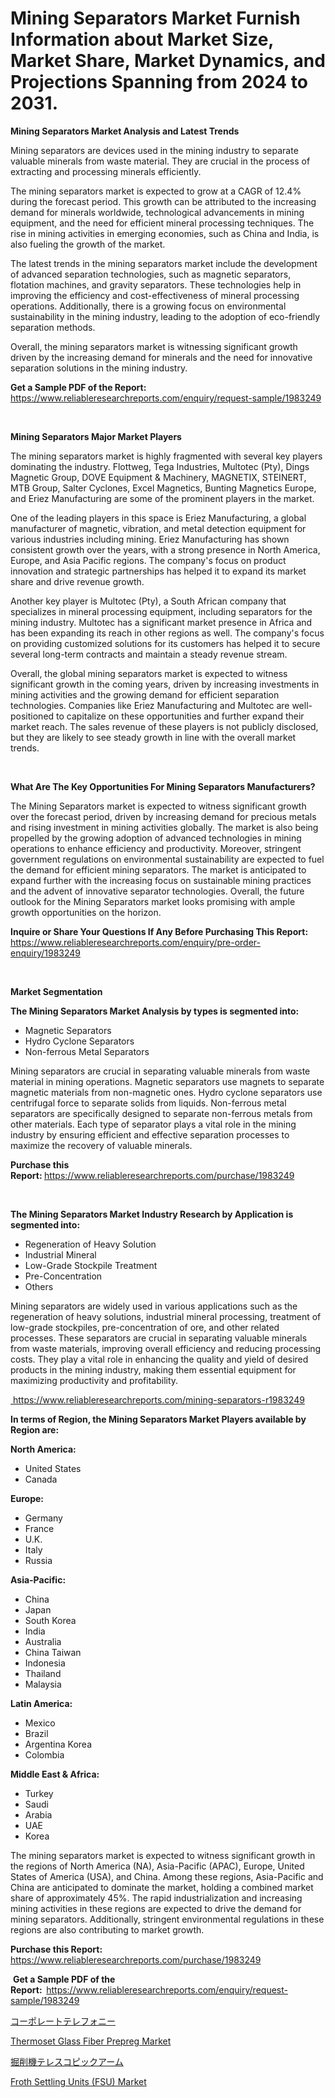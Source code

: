 <p><h1>Mining Separators Market Furnish Information about Market Size, Market Share, Market Dynamics, and Projections Spanning from 2024 to 2031.</h1></p><p><strong>Mining Separators Market Analysis and Latest Trends</strong></p>
<p><p>Mining separators are devices used in the mining industry to separate valuable minerals from waste material. They are crucial in the process of extracting and processing minerals efficiently.</p><p>The mining separators market is expected to grow at a CAGR of 12.4% during the forecast period. This growth can be attributed to the increasing demand for minerals worldwide, technological advancements in mining equipment, and the need for efficient mineral processing techniques. The rise in mining activities in emerging economies, such as China and India, is also fueling the growth of the market.</p><p>The latest trends in the mining separators market include the development of advanced separation technologies, such as magnetic separators, flotation machines, and gravity separators. These technologies help in improving the efficiency and cost-effectiveness of mineral processing operations. Additionally, there is a growing focus on environmental sustainability in the mining industry, leading to the adoption of eco-friendly separation methods.</p><p>Overall, the mining separators market is witnessing significant growth driven by the increasing demand for minerals and the need for innovative separation solutions in the mining industry.</p></p>
<p><strong>Get a Sample PDF of the Report:&nbsp;</strong> <a href="https://www.reliableresearchreports.com/enquiry/request-sample/1983249">https://www.reliableresearchreports.com/enquiry/request-sample/1983249</a></p>
<p>&nbsp;</p>
<p><strong>Mining Separators Major Market Players</strong></p>
<p><p>The mining separators market is highly fragmented with several key players dominating the industry. Flottweg, Tega Industries, Multotec (Pty), Dings Magnetic Group, DOVE Equipment & Machinery, MAGNETIX, STEINERT, MTB Group, Salter Cyclones, Excel Magnetics, Bunting Magnetics Europe, and Eriez Manufacturing are some of the prominent players in the market.</p><p>One of the leading players in this space is Eriez Manufacturing, a global manufacturer of magnetic, vibration, and metal detection equipment for various industries including mining. Eriez Manufacturing has shown consistent growth over the years, with a strong presence in North America, Europe, and Asia Pacific regions. The company's focus on product innovation and strategic partnerships has helped it to expand its market share and drive revenue growth.</p><p>Another key player is Multotec (Pty), a South African company that specializes in mineral processing equipment, including separators for the mining industry. Multotec has a significant market presence in Africa and has been expanding its reach in other regions as well. The company's focus on providing customized solutions for its customers has helped it to secure several long-term contracts and maintain a steady revenue stream.</p><p>Overall, the global mining separators market is expected to witness significant growth in the coming years, driven by increasing investments in mining activities and the growing demand for efficient separation technologies. Companies like Eriez Manufacturing and Multotec are well-positioned to capitalize on these opportunities and further expand their market reach. The sales revenue of these players is not publicly disclosed, but they are likely to see steady growth in line with the overall market trends.</p></p>
<p>&nbsp;</p>
<p><strong>What Are The Key Opportunities For Mining Separators Manufacturers?</strong></p>
<p><p>The Mining Separators market is expected to witness significant growth over the forecast period, driven by increasing demand for precious metals and rising investment in mining activities globally. The market is also being propelled by the growing adoption of advanced technologies in mining operations to enhance efficiency and productivity. Moreover, stringent government regulations on environmental sustainability are expected to fuel the demand for efficient mining separators. The market is anticipated to expand further with the increasing focus on sustainable mining practices and the advent of innovative separator technologies. Overall, the future outlook for the Mining Separators market looks promising with ample growth opportunities on the horizon.</p></p>
<p><strong>Inquire or Share Your Questions If Any Before Purchasing This Report:</strong> <a href="https://www.reliableresearchreports.com/enquiry/pre-order-enquiry/1983249">https://www.reliableresearchreports.com/enquiry/pre-order-enquiry/1983249</a></p>
<p>&nbsp;</p>
<p><strong>Market Segmentation</strong></p>
<p><strong>The Mining Separators Market Analysis by types is segmented into:</strong></p>
<p><ul><li>Magnetic Separators</li><li>Hydro Cyclone Separators</li><li>Non-ferrous Metal Separators</li></ul></p>
<p><p>Mining separators are crucial in separating valuable minerals from waste material in mining operations. Magnetic separators use magnets to separate magnetic materials from non-magnetic ones. Hydro cyclone separators use centrifugal force to separate solids from liquids. Non-ferrous metal separators are specifically designed to separate non-ferrous metals from other materials. Each type of separator plays a vital role in the mining industry by ensuring efficient and effective separation processes to maximize the recovery of valuable minerals.</p></p>
<p><strong>Purchase this Report:&nbsp;</strong><a href="https://www.reliableresearchreports.com/purchase/1983249">https://www.reliableresearchreports.com/purchase/1983249</a></p>
<p>&nbsp;</p>
<p><strong>The Mining Separators Market Industry Research by Application is segmented into:</strong></p>
<p><ul><li>Regeneration of Heavy Solution</li><li>Industrial Mineral</li><li>Low-Grade Stockpile Treatment</li><li>Pre-Concentration</li><li>Others</li></ul></p>
<p><p>Mining separators are widely used in various applications such as the regeneration of heavy solutions, industrial mineral processing, treatment of low-grade stockpiles, pre-concentration of ore, and other related processes. These separators are crucial in separating valuable minerals from waste materials, improving overall efficiency and reducing processing costs. They play a vital role in enhancing the quality and yield of desired products in the mining industry, making them essential equipment for maximizing productivity and profitability.</p></p>
<p><a href="https://www.reliableresearchreports.com/mining-separators-r1983249">&nbsp;https://www.reliableresearchreports.com/mining-separators-r1983249</a></p>
<p><strong>In terms of Region, the Mining Separators Market Players available by Region are:</strong></p>
<p>
    <p> <strong> North America: </strong>
        <ul>
            <li>United States</li>
            <li>Canada</li>
        </ul>
        </p> 
    <p> <strong> Europe: </strong>
        <ul>
            <li>Germany</li>
            <li>France</li>
            <li>U.K.</li>
            <li>Italy</li>
            <li>Russia</li>
        </ul>
        </p> 
    <p> <strong> Asia-Pacific: </strong>
        <ul>
            <li>China</li>
            <li>Japan</li>
            <li>South Korea</li>
            <li>India</li>
            <li>Australia</li>
            <li>China Taiwan</li>
            <li>Indonesia</li>
            <li>Thailand</li>
            <li>Malaysia</li>
        </ul>
        </p> 
    <p> <strong> Latin America: </strong>
        <ul>
            <li>Mexico</li>
            <li>Brazil</li>
            <li>Argentina Korea</li>
            <li>Colombia</li>
        </ul>
        </p> 
    <p> <strong> Middle East & Africa: </strong>
        <ul>
            <li>Turkey</li>
            <li>Saudi</li>
            <li>Arabia</li>
            <li>UAE</li>
            <li>Korea</li>
        </ul>
    </p>
    </p>
<p><p>The mining separators market is expected to witness significant growth in the regions of North America (NA), Asia-Pacific (APAC), Europe, United States of America (USA), and China. Among these regions, Asia-Pacific and China are anticipated to dominate the market, holding a combined market share of approximately 45%. The rapid industrialization and increasing mining activities in these regions are expected to drive the demand for mining separators. Additionally, stringent environmental regulations in these regions are also contributing to market growth.</p></p>
<p><strong>Purchase this Report: </strong><a href="https://www.reliableresearchreports.com/purchase/1983249">https://www.reliableresearchreports.com/purchase/1983249</a></p>
<p>&nbsp;<strong>Get a Sample PDF of the Report:&nbsp;&nbsp;</strong><a href="https://www.reliableresearchreports.com/enquiry/request-sample/1983249">https://www.reliableresearchreports.com/enquiry/request-sample/1983249</a></p>
<p><strong></strong></p>
<p><p><a href="https://github.com/avbqbctihcbe2/Market-Research-Report-List-1/blob/main/195421545237.md">コーポレートテレフォニー</a></p><p><a href="https://issuu.com/reportprime-2/docs/thermoset-glass-fiber-prepreg-market-size-2030.ppt">Thermoset Glass Fiber Prepreg Market</a></p><p><a href="https://github.com/DemarcusKuhlman/Market-Research-Report-List-1/blob/main/483111745236.md">掘削機テレスコピックアーム</a></p><p><a href="https://github.com/RichRobinson5/Market-Research-Report-List-4/blob/main/froth-settling-units-fsu-market.md">Froth Settling Units (FSU) Market</a></p></p>